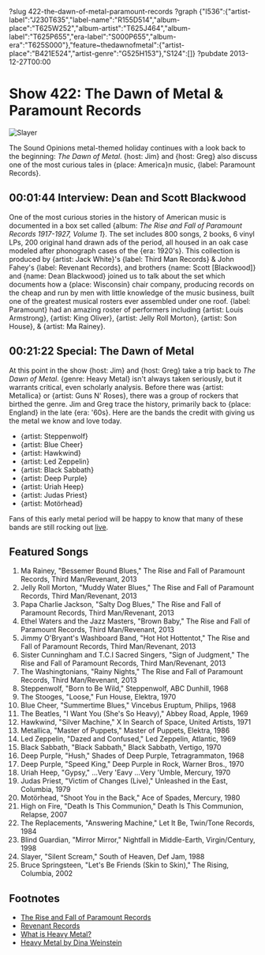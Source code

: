 ?slug 422-the-dawn-of-metal-paramount-records
?graph {"I536":{"artist-label":"J230T635","label-name":"R155D514","album-place":"T625W252","album-artist":"T625J464","album-label":"T625P655","era-label":"S000P655","album-era":"T625S000"},"feature~thedawnofmetal":{"artist-place":"B421E524","artist-genre":"G525H153"},"S124":[]}
?pubdate 2013-12-27T00:00

# Show 422: The Dawn of Metal & Paramount Records

![Slayer](http://static.soundopinions.org/images/2013/dawnofmetal_web.jpg)

The Sound Opinions metal-themed holiday continues with a look back to the beginning: *The Dawn of Metal*. {host: Jim} and {host: Greg} also discuss one of the most curious tales in {place: America}n music, {label: Paramount Records}. 

## 00:01:44 Interview: Dean and Scott Blackwood
One of the most curious stories in the history of American music is documented in a box set called {album: *The Rise and Fall of Paramount Records 1917-1927, Volume 1*}. The set includes 800 songs, 2 books, 6 vinyl LPs, 200 original hand drawn ads of the period, all housed in an oak case modeled after phonograph cases of the {era: 1920's}. This collection is produced by {artist: Jack White}'s {label: Third Man Records} & John Fahey's {label: Revenant Records}, and brothers {name: Scott [Blackwood]} and {name: Dean Blackwood} joined us to talk about the set which documents how a {place: Wisconsin} chair company, producing records on the cheap and run by men with little knowledge of the music business, built one of the greatest musical rosters ever assembled under one roof. {label: Paramount} had an amazing roster of performers including {artist: Louis Armstrong}, {artist: King Oliver}, {artist: Jelly Roll Morton}, {artist: Son House}, & {artist: Ma Rainey}.

## 00:21:22 Special: The Dawn of Metal
At this point in the show {host: Jim} and {host: Greg} take a trip back to *The Dawn of Metal*. {genre: Heavy Metal} isn't always taken seriously, but it warrants critical, even scholarly analysis. Before there was {artist: Metallica} or {artist: Guns N' Roses}, there was a group of rockers that birthed the genre. Jim and Greg trace the history, primarily back to {place: England} in the late {era: '60s}. Here are the bands the credit with giving us the metal we know and love today.

- {artist: Steppenwolf}
- {artist: Blue Cheer}
- {artist: Hawkwind}
- {artist: Led Zeppelin}
- {artist: Black Sabbath}
- {artist: Deep Purple}
- {artist: Uriah Heep}
- {artist: Judas Priest}
- {artist: Motörhead}

Fans of this early metal period will be happy to know that many of these bands are still rocking out [live](http://leisureblogs.chicagotribune.com/turn_it_up/2008/08/heaviest-metal.html). 

## Featured Songs

1. Ma Rainey, "Bessemer Bound Blues," The Rise and Fall of Paramount Records, Third Man/Revenant, 2013
2. Jelly Roll Morton, "Muddy Water Blues," The Rise and Fall of Paramount Records, Third Man/Revenant, 2013
3. Papa Charlie Jackson, "Salty Dog Blues," The Rise and Fall of Paramount Records, Third Man/Revenant, 2013
4. Ethel Waters and the Jazz Masters, "Brown Baby," The Rise and Fall of Paramount Records, Third Man/Revenant, 2013
5. Jimmy O'Bryant's Washboard Band, "Hot Hot Hottentot," The Rise and Fall of Paramount Records, Third Man/Revenant, 2013
6. Sister Cunningham and T.C.I Sacred Singers, "Sign of Judgment," The Rise and Fall of Paramount Records, Third Man/Revenant, 2013
7. The Washingtonians, "Rainy Nights," The Rise and Fall of Paramount Records, Third Man/Revenant, 2013
8. Steppenwolf, "Born to Be Wild," Steppenwolf, ABC Dunhill, 1968
9. The Stooges, "Loose," Fun House, Elektra, 1970
10. Blue Cheer, "Summertime Blues," Vincebus Eruptum, Philips, 1968
11. The Beatles, "I Want You (She's So Heavy)," Abbey Road, Apple, 1969
12. Hawkwind, "Silver Machine," X In Search of Space, United Artists, 1971
13. Metallica, "Master of Puppets," Master of Puppets, Elektra, 1986
14. Led Zeppelin, "Dazed and Confused," Led Zeppelin, Atlantic, 1969
15. Black Sabbath, "Black Sabbath," Black Sabbath, Vertigo, 1970
16. Deep Purple, "Hush," Shades of Deep Purple, Tetragrammaton, 1968
17. Deep Purple, "Speed King," Deep Purple in Rock, Warner Bros., 1970
18. Uriah Heep, "Gypsy," ...Very 'Eavy ...Very 'Umble, Mercury, 1970
19. Judas Priest, "Victim of Changes (Live)," Unleashed in the East, Columbia, 1979
20. Motörhead, "Shoot You in the Back," Ace of Spades, Mercury, 1980
21. High on Fire, "Death Is This Communion," Death Is This Communion, Relapse, 2007
22. The Replacements, "Answering Machine," Let It Be, Twin/Tone Records, 1984
23. Blind Guardian, "Mirror Mirror," Nightfall in Middle-Earth, Virgin/Century, 1998
24. Slayer, "Silent Scream," South of Heaven, Def Jam, 1988
25. Bruce Springsteen, "Let's Be Friends (Skin to Skin)," The Rising, Columbia, 2002

## Footnotes
- [The Rise and Fall of Paramount Records](http://thirdmanrecords.com/news/view/paramount-records-wonder-cabinet)
- [Revenant Records](http://www.revenantrecords.com/)
- [What is Heavy Metal?](http://en.wikipedia.org/wiki/Heavy_metal_music)
- [Heavy Metal by Dina Weinstein](http://books.google.com/books?hl=en&id=D6tGaphXVlEC&dq=deena+weinstein&printsec=frontcover&source=web&ots=vgGXcHWcQU&sig=RGUgu5tuHYNtq544676sn-S2CJg&sa=X&oi=book_result&resnum=7&ct=result#PPP1,M1)
